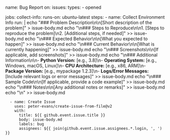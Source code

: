 name: Bug Report
on:
  issues:
    types:
      - opened

jobs:
  collect-info:
    runs-on: ubuntu-latest
    steps:
      - name: Collect Environment Info
        run: |
          echo "### Problem Description\n\n[Short description of the problem]" > issue-body.md
          echo "\n### Steps to Reproduce\n\n1. [Steps to reproduce the problem]\n2. [Additional steps, if needed]" >> issue-body.md
          echo "\n### Expected Behavior\n\n[What you expected to happen]" >> issue-body.md
          echo "\n### Current Behavior\n\n[What is currently happening]" >> issue-body.md
          echo "\n### Screenshots\n\n[If applicable, add screenshots]" >> issue-body.md
          echo "\n### Additional Information\n\n- **Python Version:** [e.g., 3.8]\n- **Operating System:** [e.g., Windows, macOS, Linux]\n- **CPU Architecture:** [e.g., x86, ARM]\n- **Package Version:** [e.g., mypackage 1.2.3]\n- **Logs/Error Messages:** [Include relevant logs or error messages]" >> issue-body.md
          echo "\n### Sample Code\n\n[If applicable, provide a code example]" >> issue-body.md
          echo "\n### Notes\n\n[Any additional notes or remarks]" >> issue-body.md
          echo "\n" >> issue-body.md

      - name: Create Issue
        uses: peter-evans/create-issue-from-file@v2
        with:
          title: ${{ github.event.issue.title }}
          body: issue-body.md
          labels: bug
          assignees: ${{ join(github.event.issue.assignees.*.login, ', ') }}
